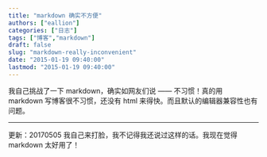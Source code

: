 ```yaml
---
title: "markdown 确实不方便"
authors: ["eallion"]
categories: ["日志"]
tags: ["博客","markdown"]
draft: false
slug: "markdown-really-inconvenient"
date: "2015-01-19 09:40:00"
lastmod: "2015-01-19 09:40:00"
---
```


我自己挑战了一下 markdown，确实如网友们说 —— 不习惯！真的用 markdown 写博客很不习惯，还没有 html 来得快。而且默认的编辑器兼容性也有问题。

---

更新：20170505
我自己来打脸，我不记得我还说过这样的话。我现在觉得 markdown 太好用了！

